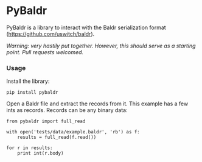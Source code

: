 # PyBaldr

PyBaldr is a library to interact with the Baldr serialization format 
(https://github.com/uswitch/baldr).

*Warning: very hastily put together. However, this should serve as a starting 
point. Pull requests welcomed.*

### Usage
Install the library:
   
    pip install pybaldr

Open a Baldr file and extract the records from it. This example has a few ints 
as records. Records can be any binary data:

    from pybaldr import full_read
    
    with open('tests/data/example.baldr', 'rb') as f:
        results = full_read(f.read())
    
    for r in results:
        print int(r.body)